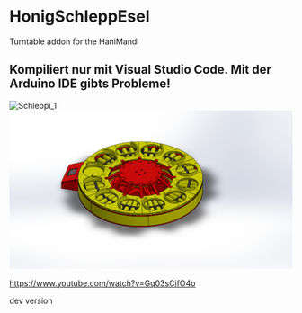 # HonigSchleppEsel
Turntable addon for the HaniMandl

## Kompiliert nur mit Visual Studio Code. Mit der Arduino IDE gibts Probleme!

![Schleppi_1](./Hardware/Pictures/3D-Parts/Drehteller.JPG)
![Schleppi_1](./Hardware/Pictures/3D-Parts/Drehteller_2.JPG)

https://www.youtube.com/watch?v=Gq03sCifO4o

dev version
